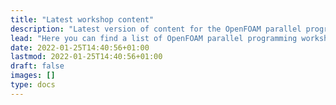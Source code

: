 ```yaml
---
title: "Latest workshop content"
description: "Latest version of content for the OpenFOAM parallel programming workshop"
lead: "Here you can find a list of OpenFOAM parallel programming workshop content pages"
date: 2022-01-25T14:40:56+01:00
lastmod: 2022-01-25T14:40:56+01:00
draft: false
images: []
type: docs
---
```

